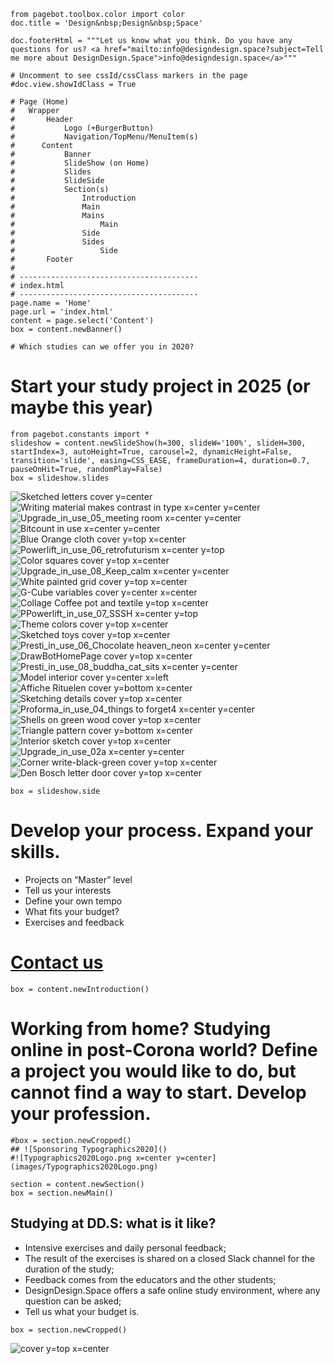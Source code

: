 ~~~
from pagebot.toolbox.color import color
doc.title = 'Design&nbsp;Design&nbsp;Space'

doc.footerHtml = """Let us know what you think. Do you have any questions for us? <a href="mailto:info@designdesign.space?subject=Tell me more about DesignDesign.Space">info@designdesign.space</a>"""

# Uncomment to see cssId/cssClass markers in the page
#doc.view.showIdClass = True

# Page (Home)
#	Wrapper
#		Header 
#			Logo (+BurgerButton)
#			Navigation/TopMenu/MenuItem(s)
#      Content
#  			Banner
#  			SlideShow (on Home)
#      		Slides
#      		SlideSide
#			Section(s)
#				Introduction
#				Main
#				Mains
#					Main
#				Side
#				Sides
#					Side
#		Footer
#
# ----------------------------------------
# index.html
# ----------------------------------------
page.name = 'Home'
page.url = 'index.html'
content = page.select('Content')
box = content.newBanner()

# Which studies can we offer you in 2020?
~~~

# Start your study project in 2025 (or maybe this year)



~~~
from pagebot.constants import *
slideshow = content.newSlideShow(h=300, slideW='100%', slideH=300, startIndex=3, autoHeight=True, carousel=2, dynamicHeight=False, transition='slide', easing=CSS_EASE, frameDuration=4, duration=0.7, pauseOnHit=True, randomPlay=False)
box = slideshow.slides
~~~

![Sketched letters cover y=center](images/IMG_2848.jpg)
![Writing material makes contrast in type x=center y=center](images/IMG_1108.jpg)
![Upgrade_in_use_05_meeting room x=center y=center](images/typetr/Upgrade_in_use_05_meeting_room.jpg)
![Bitcount in use x=center y=center](images/typetr/Bitcount_in_use_03_time_is_now3.jpg)
![Blue Orange cloth cover y=top x=center](images/IMG_3145.jpg)
![Powerlift_in_use_06_retrofuturism x=center y=top](images/typetr/Powerlift_in_use_06_retrofuturism.jpg)
![Color squares cover y=top x=center](images/PepperTomColorSquares.png)
![Upgrade_in_use_08_Keep_calm x=center y=center](images/typetr/Upgrade_in_use_08_Keep_calm.jpg)
![White painted grid cover y=top x=center](images/IMG_1107.jpg)
![G-Cube variables cover y=center x=center](images/GN-Cube-Variable-e.png)
![Collage Coffee pot and textile y=top x=center](images/IMG_6704.jpg)
![PPowerlift_in_use_07_SSSH x=center y=top](images/typetr/Powerlift_in_use_07_SSSH.jpg)
![Theme colors cover y=top x=center](images/ThemeColorsByDocument_5.png)
![Sketched toys cover y=top x=center](images/IMG_4905.jpg)
![Presti_in_use_06_Chocolate heaven_neon x=center y=center](images/typetr/Presti_in_use_06_Chocolate_heaven_neon.jpg)
![DrawBotHomePage cover y=top x=center](images/DrawBotHomePage.png)
![Presti_in_use_08_buddha_cat_sits x=center y=center](images/typetr/Presti_in_use_08_buddha_cat_sits.jpg)
![Model interior cover y=center x=left](images/IMG_E8927.jpg)
![Affiche Rituelen cover y=bottom x=center](images/affiche_rituelen.png)
![Sketching details cover y=top x=center](images/DesignModels2.038.png)
![Proforma_in_use_04_things to forget4 x=center y=center](images/typetr/Proforma_in_use_04_things_to_forget4.jpg)
![Shells on green wood cover y=top x=center](images/IMG_0752.jpg)
![Triangle pattern cover y=bottom x=center](images/IMG_1447.jpg)
![Interior sketch cover y=top x=center](images/IMG_E8874.jpg)
![Upgrade_in_use_02a x=center y=center](images/typetr/Upgrade_in_use_02a.jpg)
![Corner write-black-green cover y=top x=center](images/IMG_6994.jpg)
![Den Bosch letter door cover y=top x=center](images/IMG_6129.jpg)

~~~ 
box = slideshow.side
~~~

# Develop your process. Expand your skills.

* Projects on “Master” level
* Tell us your interests
* Define your own tempo
* What fits your budget?
* Exercises and feedback

# [Contact us](mailto:info@designdesign.space?subject=Subscribing%20for%20the%20free%20DesignDesign.Space%20workshop)


~~~
box = content.newIntroduction()
~~~

# Working from home? Studying online in post-Corona world? Define a project you would like to do, but cannot find a way to start. Develop your profession. 

~~~ 
#box = section.newCropped()
## ![Sponsoring Typographics2020]()
#![Typographics2020Logo.png x=center y=center](images/Typographics2020Logo.png)
~~~

~~~
section = content.newSection()
box = section.newMain()
~~~
## Studying at DD.S: what is it like?

* Intensive exercises and daily personal feedback;
* The result of the exercises is shared on a closed Slack channel for the duration of the study;
* Feedback comes from the educators and the other students;
* DesignDesign.Space offers a safe online study environment, where any question can be asked;
* Tell us what your budget is.

~~~
box = section.newCropped()
~~~
![cover y=top x=center](images/DSGNWK_0665BW.jpg)

